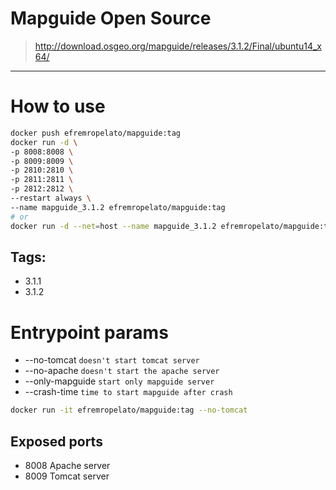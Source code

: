 # Mapguide Open Source
> http://download.osgeo.org/mapguide/releases/3.1.2/Final/ubuntu14_x64/
---
# How to use
```bash
docker push efremropelato/mapguide:tag
docker run -d \
-p 8008:8008 \
-p 8009:8009 \
-p 2810:2810 \
-p 2811:2811 \
-p 2812:2812 \
--restart always \
--name mapguide_3.1.2 efremropelato/mapguide:tag
# or
docker run -d --net=host --name mapguide_3.1.2 efremropelato/mapguide:tag
```
## Tags:

- 3.1.1
- 3.1.2

# Entrypoint params

+ --no-tomcat        ``doesn't start tomcat server``   
+ --no-apache        ``doesn't start the apache server``   
+ --only-mapguide    ``start only mapguide server``  
+ --crash-time       ``time to start mapguide after crash``

```bash
docker run -it efremropelato/mapguide:tag --no-tomcat
```
## Exposed ports

+ 8008 Apache server
+ 8009 Tomcat server
